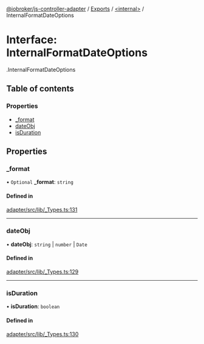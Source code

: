 [@iobroker/js-controller-adapter](../README.md) / [Exports](../modules.md) / [<internal\>](../modules/internal_.md) / InternalFormatDateOptions

# Interface: InternalFormatDateOptions

[<internal>](../modules/internal_.md).InternalFormatDateOptions

## Table of contents

### Properties

- [\_format](internal_.InternalFormatDateOptions.md#_format)
- [dateObj](internal_.InternalFormatDateOptions.md#dateobj)
- [isDuration](internal_.InternalFormatDateOptions.md#isduration)

## Properties

### \_format

• `Optional` **\_format**: `string`

#### Defined in

[adapter/src/lib/_Types.ts:131](https://github.com/ioBroker/ioBroker.js-controller/blob/c590b2a5/packages/adapter/src/lib/_Types.ts#L131)

___

### dateObj

• **dateObj**: `string` \| `number` \| `Date`

#### Defined in

[adapter/src/lib/_Types.ts:129](https://github.com/ioBroker/ioBroker.js-controller/blob/c590b2a5/packages/adapter/src/lib/_Types.ts#L129)

___

### isDuration

• **isDuration**: `boolean`

#### Defined in

[adapter/src/lib/_Types.ts:130](https://github.com/ioBroker/ioBroker.js-controller/blob/c590b2a5/packages/adapter/src/lib/_Types.ts#L130)
